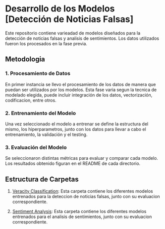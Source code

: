 # Desarrollo de los Modelos [Detección de Noticias Falsas]

Este repositorio contiene varieadad de modelos diseñados para la detección de noticias falsas y analisis de sentimientos. Los datos utilizados fueron los procesados en la fase previa.

## Metodologia

### 1. Procesamiento de Datos
En primer instancia se llevo el procesamiento de los datos de manera que puedan ser utilizados por los modelos. Esta fase varia segun la tecnica de modelado elegida, puede incluir integración de los datos, vectorización, codificacion, entre otros.

### 2. Entrenamiento del Modelo
Una vez seleccionado el modelo a entrenar se define la estructura del mismo, los hiperparametros, junto con los datos para llevar a cabo el entrenamiento, la validación y el testing. 

### 3. Evaluación del Modelo 
Se seleccionaron distintas métricas para evaluar y comparar cada modelo. Los resultados obtenido figuran en el README de cada directorio.


## Estructura de Carpetas
1. [Veracity Classification](veracity-classification/):
Esta carpeta contiene los diferentes modelos entrenados para la deteccion de noticias falsas, junto con su evaluacion correspondiente.

2. [Sentiment Analysis](sentiment-analysis/):
Esta carpeta contiene los diferentes modelos entrenados para el analisis de sentimientos, junto con su evaluacion correspondiente.
